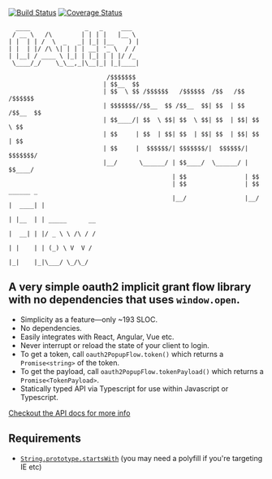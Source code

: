 [![Build Status](https://travis-ci.org/ricokahler/oauth2-popup-flow.svg?branch=master)](https://travis-ci.org/ricokahler/oauth2-popup-flow) [![Coverage Status](https://coveralls.io/repos/github/ricokahler/oauth2-popup-flow/badge.svg?branch=master)](https://coveralls.io/github/ricokahler/oauth2-popup-flow?branch=master)

```
  ____               _   _     ___  
 / __ \   /\        | | | |   |__ \ 
| |  | | /  \  _   _| |_| |__    ) |
| |  | |/ /\ \| | | | __| '_ \  / / 
| |__| / ____ \ |_| | |_| | | |/ /_ 
 \____/_/    \_\__,_|\__|_| |_|____|
                                        
                           /$$$$$$$                                        
                          | $$__  $$                                       
                          | $$  \ $$ /$$$$$$   /$$$$$$  /$$   /$$  /$$$$$$ 
                          | $$$$$$$//$$__  $$ /$$__  $$| $$  | $$ /$$__  $$
                          | $$____/| $$  \ $$| $$  \ $$| $$  | $$| $$  \ $$
                          | $$     | $$  | $$| $$  | $$| $$  | $$| $$  | $$
                          | $$     |  $$$$$$/| $$$$$$$/|  $$$$$$/| $$$$$$$/
                          |__/      \______/ | $$____/  \______/ | $$____/ 
                                             | $$                | $$      
                                             | $$                | $$      ______ _               
                                             |__/                |__/     |  ____| |              
                                                                          | |__  | | _____      __
                                                                          |  __| | |/ _ \ \ /\ / /
                                                                          | |    | | (_) \ V  V / 
                                                                          |_|    |_|\___/ \_/\_/  
```                          

## A very simple oauth2 implicit grant flow library<br>with no dependencies that uses `window.open`.

* Simplicity as a feature—only ~193 SLOC.
* No dependencies.
* Easily integrates with React, Angular, Vue etc.
* Never interrupt or reload the state of your client to login.
* To get a token, call `oauth2PopupFlow.token()` which returns a `Promise<string>` of the token.
* To get the payload, call `oauth2PopupFlow.tokenPayload()` which returns a `Promise<TokenPayload>`.
* Statically typed API via Typescript for use within Javascript or Typescript.

[Checkout the API docs for more info](https://ricokahler.github.io/oauth2-popup-flow/interfaces/_index_.oauth2popupflowoptions.html)

## Requirements

* [`String.prototype.startsWith`][0] (you may need a polyfill if you're targeting IE etc)

[0]: https://developer.mozilla.org/en-US/docs/Web/JavaScript/Reference/Global_Objects/String/startsWith